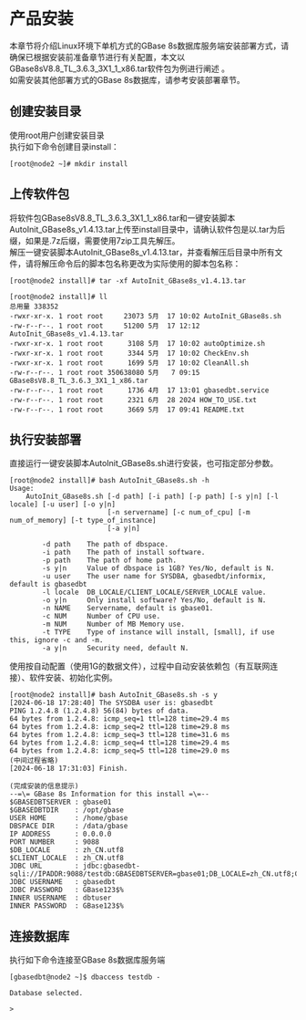 # 产品安装  
本章节将介绍Linux环境下单机方式的GBase 8s数据库服务端安装部署方式，请确保已根据安装前准备章节进行有关配置，本文以GBase8sV8.8_TL_3.6.3_3X1_1_x86.tar软件包为例进行阐述 。  
如需安装其他部署方式的GBase 8s数据库，请参考安装部署章节。  

## 创建安装目录  
使用root用户创建安装目录  
执行如下命令创建目录install：  
```text
[root@node2 ~]# mkdir install
```

## 上传软件包  
将软件包GBase8sV8.8_TL_3.6.3_3X1_1_x86.tar和一键安装脚本AutoInit_GBase8s_v1.4.13.tar上传至install目录中，请确认软件包是以.tar为后缀，如果是.7z后缀，需要使用7zip工具先解压。  
解压一键安装脚本AutoInit_GBase8s_v1.4.13.tar，并查看解压后目录中所有文件，请将解压命令后的脚本包名称更改为实际使用的脚本包名称：  
```text
[root@node2 install]# tar -xf AutoInit_GBase8s_v1.4.13.tar

[root@node2 install]# ll
总用量 338352
-rwxr-xr-x. 1 root root     23073 5月  17 10:02 AutoInit_GBase8s.sh
-rw-r--r--. 1 root root     51200 5月  17 12:12 AutoInit_GBase8s_v1.4.13.tar
-rwxr-xr-x. 1 root root      3108 5月  17 10:02 autoOptimize.sh
-rwxr-xr-x. 1 root root      3344 5月  17 10:02 CheckEnv.sh
-rwxr-xr-x. 1 root root      1699 5月  17 10:02 CleanAll.sh
-rw-r--r--. 1 root root 350638080 5月   7 09:15 GBase8sV8.8_TL_3.6.3_3X1_1_x86.tar
-rw-r--r--. 1 root root      1736 4月  17 13:01 gbasedbt.service
-rw-r--r--. 1 root root      2321 6月  28 2024 HOW_TO_USE.txt
-rw-r--r--. 1 root root      3669 5月  17 09:41 README.txt
```

## 执行安装部署  
直接运行一键安装脚本AutoInit_GBase8s.sh进行安装，也可指定部分参数。  
```text
[root@node2 install]# bash AutoInit_GBase8s.sh -h
Usage:
    AutoInit_GBase8s.sh [-d path] [-i path] [-p path] [-s y|n] [-l locale] [-u user] [-o y|n]
                        [-n servername] [-c num_of_cpu] [-m num_of_memory] [-t type_of_instance]
                        [-a y|n]

        -d path    The path of dbspace.
        -i path    The path of install software.
        -p path    The path of home path.
        -s y|n     Value of dbspace is 1GB? Yes/No, default is N.
        -u user    The user name for SYSDBA, gbasedbt/informix, default is gbasedbt
        -l locale  DB_LOCALE/CLIENT_LOCALE/SERVER_LOCALE value.
        -o y|n     Only install software? Yes/No, default is N.
        -n NAME    Servername, default is gbase01.
        -c NUM     Number of CPU use.
        -m NUM     Number of MB Memory use.
        -t TYPE    Type of instance will install, [small], if use this, ignore -c and -m.
        -a y|n     Security need, default N.
```

使用按自动配置（使用1G的数据文件），过程中自动安装依赖包（有互联网连接）、软件安装、初始化实例。  

```text
[root@node2 install]# bash AutoInit_GBase8s.sh -s y
[2024-06-18 17:28:40] The SYSDBA user is: gbasedbt
PING 1.2.4.8 (1.2.4.8) 56(84) bytes of data.
64 bytes from 1.2.4.8: icmp_seq=1 ttl=128 time=29.4 ms
64 bytes from 1.2.4.8: icmp_seq=2 ttl=128 time=29.8 ms
64 bytes from 1.2.4.8: icmp_seq=3 ttl=128 time=31.6 ms
64 bytes from 1.2.4.8: icmp_seq=4 ttl=128 time=29.4 ms
64 bytes from 1.2.4.8: icmp_seq=5 ttl=128 time=29.0 ms
(中间过程省略)
[2024-06-18 17:31:03] Finish.

(完成安装的信息提示)
--=\= GBase 8s Information for this install =\=--
$GBASEDBTSERVER : gbase01
$GBASEDBTDIR    : /opt/gbase
USER HOME       : /home/gbase
DBSPACE DIR     : /data/gbase
IP ADDRESS      : 0.0.0.0
PORT NUMBER     : 9088
$DB_LOCALE      : zh_CN.utf8
$CLIENT_LOCALE  : zh_CN.utf8
JDBC URL        : jdbc:gbasedbt-sqli://IPADDR:9088/testdb:GBASEDBTSERVER=gbase01;DB_LOCALE=zh_CN.utf8;CLIENT_LOCALE=zh_CN.utf8;IFX_LOCK_MODE_WAIT=10
JDBC USERNAME   : gbasedbt
JDBC PASSWORD   : GBase123$%
INNER USERNAME  : dbtuser
INNER PASSWORD  : GBase123$%
```

## 连接数据库  
执行如下命令连接至GBase 8s数据库服务端  
```text
[gbasedbt@node2 ~]$ dbaccess testdb -

Database selected.

>

```
